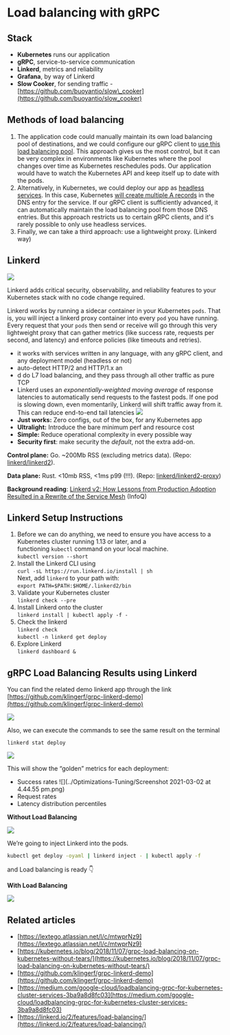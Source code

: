 <!-- SPDX-License-Identifier: Apache-2.0 -->

# Load balancing with gRPC

## Stack

- **Kubernetes** runs our application
- **gRPC**, service-to-service communication
- **Linkerd**, metrics and reliability
- **Grafana**, by way of Linkerd
- **Slow Cooker**, for sending traffic - [https://github.com/buoyantio/slow\_cooker](https://github.com/buoyantio/slow_cooker)

## **Methods of load balancing**

1. The application code could manually maintain its own load balancing pool of destinations, and we could configure our gRPC client to [use this load balancing pool](https://godoc.org/google.golang.org/grpc/balancer). This approach gives us the most control, but it can be very complex in environments like Kubernetes where the pool changes over time as Kubernetes reschedules pods. Our application would have to watch the Kubernetes API and keep itself up to date with the pods.
2. Alternatively, in Kubernetes, we could deploy our app as [headless services](https://kubernetes.io/docs/concepts/services-networking/service/#headless-services). In this case, Kubernetes [will create multiple A records](https://kubernetes.io/docs/concepts/services-networking/service/#headless-services) in the DNS entry for the service. If our gRPC client is sufficiently advanced, it can automatically maintain the load balancing pool from those DNS entries. But this approach restricts us to certain gRPC clients, and it's rarely possible to only use headless services.
3. Finally, we can take a third approach: use a lightweight proxy. (Linkerd way)

## Linkerd

![](../../images/Screenshot_2021-03-02_at_4.34.45_pm.png)

Linkerd adds critical security, observability, and reliability features to your Kubernetes stack with no code change required.

Linkerd works by running a sidecar container in your Kubernetes `pods`. That is, you will inject a linkerd proxy container into every `pod` you have running. Every request that your `pods` then send or receive will go through this very lightweight proxy that can gather metrics (like success rate, requests per second, and latency) and enforce policies (like timeouts and retries).

- it works with services written in any language, with any gRPC client, and any deployment model (headless or not)
- auto-detect HTTP/2 and HTTP/1.x an
- d do L7 load balancing, and they pass through all other traffic as pure TCP
- Linkerd uses an *exponentially-weighted moving average* of response latencies to automatically send requests to the fastest pods. If one pod is slowing down, even momentarily, Linkerd will shift traffic away from it. This can reduce end-to-end tail latencies
![](../../images/Screenshot_2021-03-02_at_4.37.46_pm.png)
- **Just works:** Zero configs, out of the box, for any Kubernetes app
- **Ultralight:** Introduce the bare minimum perf and resource cost
- **Simple:** Reduce operational complexity in every possible way
- **Security first**: make security the *default*, not the extra add-on.

**Control plane:** Go. ~200Mb RSS (excluding metrics data). (Repo: [linkerd/linkerd2](https://github.com/linkerd/linkerd2)).

**Data plane:** Rust. <10mb RSS, <1ms p99 (!!!). (Repo: [linkerd/linkerd2-proxy](http://github.com/linkerd/linkerd2-proxy)) 

**Background reading**: [Linkerd v2: How Lessons from Production Adoption Resulted in a Rewrite of the Service Mesh](https://www.infoq.com/articles/linkerd-v2-production-adoption/) (InfoQ)

## Linkerd Setup Instructions

1. Before we can do anything, we need to ensure you have access to a Kubernetes cluster running 1.13 or later, and a functioning `kubectl` command on your local machine.  
    `kubectl version --short`
2. Install the Linkerd CLI using  
    `curl -sL https://run.linkerd.io/install | sh`  
    Next, add `linkerd` to your path with:  
    `export PATH=$PATH:$HOME/.linkerd2/bin`
3. Validate your Kubernetes cluster  
    `linkerd check --pre`
4. Install Linkerd onto the cluster  
    `linkerd install | kubectl apply -f -`
5. Check the linkerd  
    `linkerd check`  
    `kubectl -n linkerd get deploy`
6. Explore Linkerd  
    `linkerd dashboard &`

## gRPC Load Balancing Results using Linkerd

You can find the related demo linkerd app through the link [https://github.com/klingerf/grpc-linkerd-demo](https://github.com/klingerf/grpc-linkerd-demo)

![](../../images/Screenshot_2021-03-02_at_4.46.47_pm.png)

Also, we can execute the commands to see the same result on the terminal

`linkerd stat deploy`

![](../../images/Screenshot_2021-03-02_at_4.44.55_pm.png)

This will show the “golden” metrics for each deployment:

- Success rates
![](../Optimizations-Tuning/Screenshot 2021-03-02 at 4.44.55 pm.png)
- Request rates
- Latency distribution percentiles

**Without Load Balancing**

![](../../images/Screenshot_2021-03-02_at_4.49.35_pm.png)

We’re going to inject Linkerd into the pods.

```bash
kubectl get deploy -oyaml | linkerd inject - | kubectl apply -f 
```

and Load balancing is ready 👇

**With Load Balancing**

![](../../images/Screenshot_2021-03-02_at_4.50.14_pm.png)

## Related articles

- [https://lextego.atlassian.net/l/c/mtwprNz9](https://lextego.atlassian.net/l/c/mtwprNz9)
- [https://kubernetes.io/blog/2018/11/07/grpc-load-balancing-on-kubernetes-without-tears/](https://kubernetes.io/blog/2018/11/07/grpc-load-balancing-on-kubernetes-without-tears/)
- [https://github.com/klingerf/grpc-linkerd-demo](https://github.com/klingerf/grpc-linkerd-demo)
- [https://medium.com/google-cloud/loadbalancing-grpc-for-kubernetes-cluster-services-3ba9a8d8fc03](https://medium.com/google-cloud/loadbalancing-grpc-for-kubernetes-cluster-services-3ba9a8d8fc03)
- [https://linkerd.io/2/features/load-balancing/](https://linkerd.io/2/features/load-balancing/)
